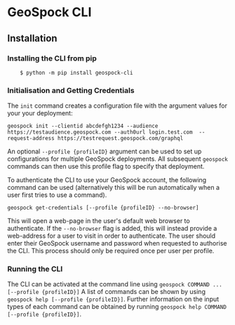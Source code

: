 # GeoSpock CLI

## Installation

### Installing the CLI from pip
```
    $ python -m pip install geospock-cli
```

### Initialisation and Getting Credentials
The `init` command creates a configuration file with the argument values for your your deployment:

`geospock init --clientid abcdefgh1234 --audience https://testaudience.geospock.com --auth0url login.test.com 
--request-address https://testrequest.geospock.com/graphql`

An optional `--profile {profileID}` argument can be used to set up configurations for multiple GeoSpock deployments.
All subsequent `geospock` commands can then use this profile flag to specify that deployment.

To authenticate the CLI to use your GeoSpock account, the following command can be used (alternatively this will be run
automatically when a user first tries to use a command).

`geospock get-credentials [--profile {profileID} --no-browser]`

This will open a web-page in the user's default web browser to authenticate. If the `--no-browser` flag is added, this 
will instead provide a web-address for a user to visit in order to authenticate.
The user should enter their GeoSpock username and password when requested to authorise the CLI.
This process should only be required once per user per profile.

### Running the CLI
The CLI can be activated at the command line using `geospock COMMAND ... [--profile {profileID}]`
A list of commands can be shown by using `geospock help [--profile {profileID}]`. Further information on the 
input types of each command can be obtained by running `geospock help COMMAND [--profile {profileID}]`.